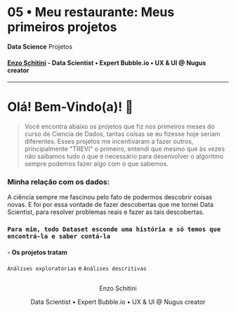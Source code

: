 # **05** • Meu restaurante: Meus primeiros projetos
**Data Science** Projetos 
#### [Enzo Schitini](https://www.linkedin.com/in/enzoschitini/) - Data Scientist • Expert Bubble.io • UX & UI @ Nugus creator

---

# Olá! Bem-Vindo(a)! 👋

> Você encontra abaixo os projetos que fiz nos primeiros meses do curso de Ciencia de Dados, tantas coisas se eu fizesse hoje seriam diferentes.
Esses projetos me incentivaram a fazer outros, principalmente "TREVI" o primeiro, entendi que mesmo que às vezes não saibamos tudo o que é necessário para desenvolver o algoritmo sempre podemos fazer algo com o que sabemos.

### **Minha relação com os dados:**
A ciência sempre me fascinou pelo fato de podermos descobrir coisas novas. E foi por essa vontade de fazer descobertas que me tornei Data Scientist, para resolver problemas reais e fazer as tais descobertas.
### `Para mim, todo Dataset esconde uma história e só temos que encontrá-la e saber contá-la`

#### - **Os projetos tratam** 
`Análises exploratórias` e `Análises descritivas`

##

<p align="center">
  Enzo Schitini
</p>

<p align="center">
  Data Scientist • Expert Bubble.io • UX & UI @ Nugus creator
</p>